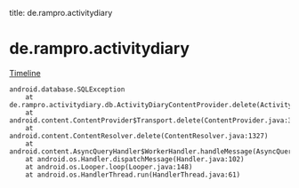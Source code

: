 title: de.rampro.activitydiary

# de.rampro.activitydiary

[Timeline](./vis-timeline.html)

```
android.database.SQLException
	at de.rampro.activitydiary.db.ActivityDiaryContentProvider.delete(ActivityDiaryContentProvider.java:277)
	at android.content.ContentProvider$Transport.delete(ContentProvider.java:339)
	at android.content.ContentResolver.delete(ContentResolver.java:1327)
	at android.content.AsyncQueryHandler$WorkerHandler.handleMessage(AsyncQueryHandler.java:105)
	at android.os.Handler.dispatchMessage(Handler.java:102)
	at android.os.Looper.loop(Looper.java:148)
	at android.os.HandlerThread.run(HandlerThread.java:61)

```

